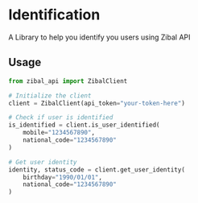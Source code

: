 # Identification
A Library to help you identify you users using Zibal API

## Usage

```python
from zibal_api import ZibalClient

# Initialize the client
client = ZibalClient(api_token="your-token-here")

# Check if user is identified
is_identified = client.is_user_identified(
    mobile="1234567890",
    national_code="1234567890"
)

# Get user identity
identity, status_code = client.get_user_identity(
    birthday="1990/01/01",
    national_code="1234567890"
)
```
